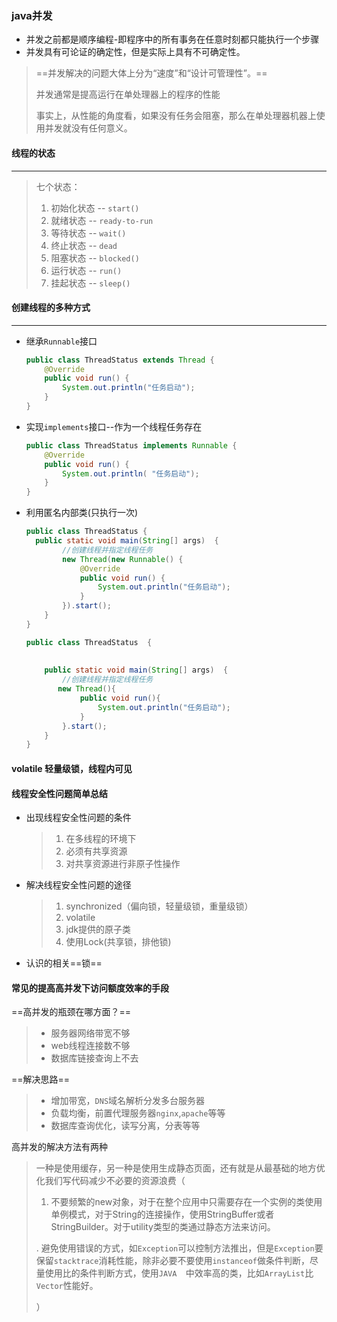 ### java并发

* 并发之前都是顺序编程-即程序中的所有事务在任意时刻都只能执行一个步骤
* 并发具有可论证的确定性，但是实际上具有不可确定性。 

>==并发解决的问题大体上分为“速度”和“设计可管理性”。==
>
>并发通常是提高运行在单处理器上的程序的性能
>
>事实上，从性能的角度看，如果没有任务会阻塞，那么在单处理器机器上使用并发就没有任何意义。



#### 线程的状态

---

>七个状态：
>
>1. 初始化状态 --  `start()`
>2. 就绪状态 -- `ready-to-run`
>3. 等待状态 -- `wait()`
>4. 终止状态 -- `dead`
>5. 阻塞状态 -- `blocked()`
>6. 运行状态 -- `run()`
>7. 挂起状态 -- `sleep()`

#### 创建线程的多种方式

----

* 继承`Runnable`接口

  ```java
  public class ThreadStatus extends Thread {
      @Override
      public void run() {
          System.out.println("任务启动"); 
      }
  }
  ```

* 实现`implements`接口--作为一个线程任务存在

  ```java
  public class ThreadStatus implements Runnable {
      @Override
      public void run() {
          System.out.println( "任务启动");
      }
  }
  
  ```

* 利用匿名内部类(只执行一次)

  ```java
  public class ThreadStatus {
    public static void main(String[] args)  {
          //创建线程并指定线程任务
          new Thread(new Runnable() {
              @Override
              public void run() {
                  System.out.println("任务启动");
              }
          }).start();
      }
  }
  ```

  ```java
  public class ThreadStatus  {
      
      
      public static void main(String[] args)  {
          //创建线程并指定线程任务
   		 new Thread(){
              public void run(){
                  System.out.println("任务启动");
              }
          }.start(); 
      }
  }
  ```

  



#### volatile 轻量级锁，线程内可见



#### 线程安全性问题简单总结

* 出现线程安全性问题的条件

  >1. 在多线程的环境下
  >2. 必须有共享资源
  >3. 对共享资源进行非原子性操作

* 解决线程安全性问题的途径

  >1. synchronized（偏向锁，轻量级锁，重量级锁）
  >2. volatile
  >3. jdk提供的原子类
  >4. 使用Lock(共享锁，排他锁)

* 认识的相关==锁==

#### 常见的提高高并发下访问额度效率的手段

==高并发的瓶颈在哪方面？== 

>* 服务器网络带宽不够
>* web线程连接数不够
>* 数据库链接查询上不去

==解决思路==

>* 增加带宽，``DNS``域名解析分发多台服务器
>* 负载均衡，前置代理服务器`nginx`,`apache`等等
>* 数据库查询优化，读写分离，分表等等



高并发的解决方法有两种

> 一种是使用缓存，另一种是使用生成静态页面，还有就是从最基础的地方优化我们写代码减少不必要的资源浪费（
>
> 1. 不要频繁的new对象，对于在整个应用中只需要存在一个实例的类使用单例模式，对于String的连接操作，使用StringBuffer或者StringBuilder。对于utility类型的类通过静态方法来访问。
>
>   . 避免使用错误的方式，如`Exception`可以控制方法推出，但是``Exception``要保留`stacktrace`消耗性能，除非必要不要使用`instanceof`做条件判断，尽量使用比的条件判断方式，使用`JAVA	`中效率高的类，比如`ArrayList`比`Vector`性能好。
>
> ）







